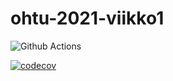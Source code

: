 # ohtu-2021-viikko1
![Github Actions](https://github.com/secnec/ohtu-2021-viikko1/workflows/CI/badge.svg)

[![codecov](https://codecov.io/gh/secnec/ohtu-2021-viikko1/branch/main/graph/badge.svg?token=MCN6PP2CR3)](https://codecov.io/gh/secnec/ohtu-2021-viikko1)
